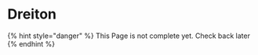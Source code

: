 # Dreiton

{% hint style="danger" %}
This Page is not complete yet. Check back later
{% endhint %}

<figure><img src="https://github.com/user-attachments/assets/08bd8a31-65d1-448e-b81d-6eb6c53878c7" alt=""><figcaption></figcaption></figure>
